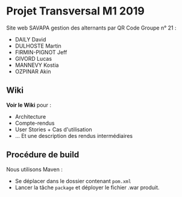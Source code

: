 # Projet Transversal M1 2019
Site web SAVAPA gestion des alternants par QR Code
Groupe n° 21 :
- DAILY David
- DULHOSTE Martin
- FIRMIN-PIGNOT Jeff
- GIVORD Lucas
- MANNEVY Kostia
- OZPINAR Akin

## Wiki
**Voir le Wiki** pour :
- Architecture
- Compte-rendus
- User Stories + Cas d'utilisation
- ... Et une description des rendus intermédiaires

## Procédure de build
Nous utilisons Maven :
- Se déplacer dans le dossier contenant `pom.xml`
- Lancer la tâche `package` et déployer le fichier .war produit.
